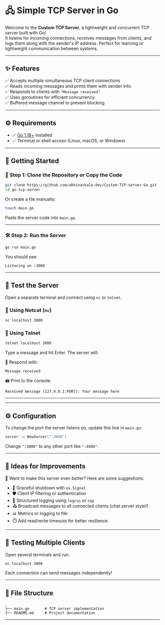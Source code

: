 # 🖧 Simple TCP Server in Go

Welcome to the **Custom TCP Server**, a lightweight and concurrent TCP server built with Go!  
It listens for incoming connections, receives messages from clients, and logs them along with the sender's IP address. Perfect for learning or lightweight communication between systems.

---

## ✨ Features

✅ Accepts multiple simultaneous TCP client connections  
✅ Reads incoming messages and prints them with sender info  
✅ Responds to clients with `"Message received"`  
✅ Uses goroutines for efficient concurrency  
✅ Buffered message channel to prevent blocking

---

## ⚙️ Requirements

- ✅ [Go 1.18+](https://golang.org/dl/) installed  
- ✅ Terminal or shell access (Linux, macOS, or Windows)

---

## 🚀 Getting Started

### 🧾 Step 1: Clone the Repository or Copy the Code

```bash
git clone https://github.com/abhinavkale-dev/Custom-TCP-server-Go.git
cd go-tcp-server
```

Or create a file manually:

```bash
touch main.go
```
Paste the server code into `main.go`.

---

### 🛠️ Step 2: Run the Server

```bash
go run main.go
```

You should see:
```
Listening on :3000
```

---

## 🧪 Test the Server

Open a separate terminal and connect using `nc` or `telnet`.

### 🧰 Using Netcat (`nc`)

```bash
nc localhost 3000
```

### 🧰 Using Telnet

```bash
telnet localhost 3000
```

Type a message and hit Enter. The server will:

📩 Respond with:  
```
Message received
```

🖨️ Print to the console:  
```
Received message (127.0.0.1:PORT): Your message here
```

---

---

## ⚙️ Configuration

To change the port the server listens on, update this line in `main.go`:

```go
server := NewServer(":3000")
```

Change `":3000"` to any other port like `":4000"`.

---

## 🔧 Ideas for Improvements

🧠 Want to make this server even better? Here are some suggestions:

- 🔌 Graceful shutdown with `os.Signal`
- 🛡️ Client IP filtering or authentication
- 📝 Structured logging using `logrus` or `zap`
- 📤 Broadcast messages to all connected clients (chat server style!)
- 📊 Metrics or logging to file
- ⏱️ Add read/write timeouts for better resilience

---

## 🧪 Testing Multiple Clients

Open several terminals and run:

```bash
nc localhost 3000
```

Each connection can send messages independently!

---

## 📁 File Structure

```
.
├── main.go       # TCP server implementation
├── README.md     # Project documentation
```

---